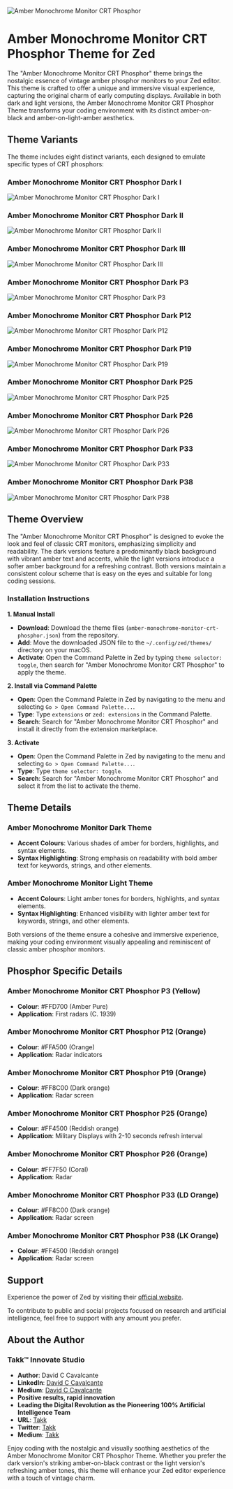 ![Amber Monochrome Monitor CRT Phosphor](https://github.com/Takk8IS/amber-monochrome-monitor-crt-phosphor-theme-for-zed/blob/main/assets/icon.jpg?raw=true)

# Amber Monochrome Monitor CRT Phosphor Theme for Zed

The "Amber Monochrome Monitor CRT Phosphor" theme brings the nostalgic essence of vintage amber phosphor monitors to your Zed editor. This theme is crafted to offer a unique and immersive visual experience, capturing the original charm of early computing displays. Available in both dark and light versions, the Amber Monochrome Monitor CRT Phosphor Theme transforms your coding environment with its distinct amber-on-black and amber-on-light-amber aesthetics.

## Theme Variants

The theme includes eight distinct variants, each designed to emulate specific types of CRT phosphors:

### Amber Monochrome Monitor CRT Phosphor Dark I

![Amber Monochrome Monitor CRT Phosphor Dark I](https://github.com/Takk8IS/amber-monochrome-monitor-crt-phosphor-theme-for-zed/blob/main/assets/screenshot-dark-i.png?raw=true)

### Amber Monochrome Monitor CRT Phosphor Dark II

![Amber Monochrome Monitor CRT Phosphor Dark II](https://github.com/Takk8IS/amber-monochrome-monitor-crt-phosphor-theme-for-zed/blob/main/assets/screenshot-dark-ii.png?raw=true)

### Amber Monochrome Monitor CRT Phosphor Dark III

![Amber Monochrome Monitor CRT Phosphor Dark III](https://github.com/Takk8IS/amber-monochrome-monitor-crt-phosphor-theme-for-zed/blob/main/assets/screenshot-dark-iii.png?raw=true)

### Amber Monochrome Monitor CRT Phosphor Dark P3

![Amber Monochrome Monitor CRT Phosphor Dark P3](https://github.com/Takk8IS/amber-monochrome-monitor-crt-phosphor-theme-for-zed/blob/main/assets/screenshot-dark-p3.png?raw=true)

### Amber Monochrome Monitor CRT Phosphor Dark P12

![Amber Monochrome Monitor CRT Phosphor Dark P12](https://github.com/Takk8IS/amber-monochrome-monitor-crt-phosphor-theme-for-zed/blob/main/assets/screenshot-dark-p12.png?raw=true)

### Amber Monochrome Monitor CRT Phosphor Dark P19

![Amber Monochrome Monitor CRT Phosphor Dark P19](https://github.com/Takk8IS/amber-monochrome-monitor-crt-phosphor-theme-for-zed/blob/main/assets/screenshot-dark-p19.png?raw=true)

### Amber Monochrome Monitor CRT Phosphor Dark P25

![Amber Monochrome Monitor CRT Phosphor Dark P25](https://github.com/Takk8IS/amber-monochrome-monitor-crt-phosphor-theme-for-zed/blob/main/assets/screenshot-dark-p25.png?raw=true)

### Amber Monochrome Monitor CRT Phosphor Dark P26

![Amber Monochrome Monitor CRT Phosphor Dark P26](https://github.com/Takk8IS/amber-monochrome-monitor-crt-phosphor-theme-for-zed/blob/main/assets/screenshot-dark-p26.png?raw=true)

### Amber Monochrome Monitor CRT Phosphor Dark P33

![Amber Monochrome Monitor CRT Phosphor Dark P33](https://github.com/Takk8IS/amber-monochrome-monitor-crt-phosphor-theme-for-zed/blob/main/assets/screenshot-dark-p33.png?raw=true)

### Amber Monochrome Monitor CRT Phosphor Dark P38

![Amber Monochrome Monitor CRT Phosphor Dark P38](https://github.com/Takk8IS/amber-monochrome-monitor-crt-phosphor-theme-for-zed/blob/main/assets/screenshot-dark-p38.png?raw=true)

## Theme Overview

The "Amber Monochrome Monitor CRT Phosphor" is designed to evoke the look and feel of classic CRT monitors, emphasizing simplicity and readability. The dark versions feature a predominantly black background with vibrant amber text and accents, while the light versions introduce a softer amber background for a refreshing contrast. Both versions maintain a consistent colour scheme that is easy on the eyes and suitable for long coding sessions.

### Installation Instructions

**1. Manual Install**

-   **Download**: Download the theme files (`amber-monochrome-monitor-crt-phosphor.json`) from the repository.
-   **Add**: Move the downloaded JSON file to the `~/.config/zed/themes/` directory on your macOS.
-   **Activate**: Open the Command Palette in Zed by typing `theme selector: toggle`, then search for "Amber Monochrome Monitor CRT Phosphor" to apply the theme.

**2. Install via Command Palette**

-   **Open**: Open the Command Palette in Zed by navigating to the menu and selecting `Go > Open Command Palette...`.
-   **Type**: Type `extensions` or `zed: extensions` in the Command Palette.
-   **Search**: Search for "Amber Monochrome Monitor CRT Phosphor" and install it directly from the extension marketplace.

**3. Activate**

-   **Open**: Open the Command Palette in Zed by navigating to the menu and selecting `Go > Open Command Palette...`.
-   **Type**: Type `theme selector: toggle`.
-   **Search**: Search for "Amber Monochrome Monitor CRT Phosphor" and select it from the list to activate the theme.

## Theme Details

### Amber Monochrome Monitor Dark Theme

-   **Accent Colours**: Various shades of amber for borders, highlights, and syntax elements.
-   **Syntax Highlighting**: Strong emphasis on readability with bold amber text for keywords, strings, and other elements.

### Amber Monochrome Monitor Light Theme

-   **Accent Colours**: Light amber tones for borders, highlights, and syntax elements.
-   **Syntax Highlighting**: Enhanced visibility with lighter amber text for keywords, strings, and other elements.

Both versions of the theme ensure a cohesive and immersive experience, making your coding environment visually appealing and reminiscent of classic amber phosphor monitors.

## Phosphor Specific Details

### Amber Monochrome Monitor CRT Phosphor P3 (Yellow)

-   **Colour**: #FFD700 (Amber Pure)
-   **Application**: First radars (C. 1939)

### Amber Monochrome Monitor CRT Phosphor P12 (Orange)

-   **Colour**: #FFA500 (Orange)
-   **Application**: Radar indicators

### Amber Monochrome Monitor CRT Phosphor P19 (Orange)

-   **Colour**: #FF8C00 (Dark orange)
-   **Application**: Radar screen

### Amber Monochrome Monitor CRT Phosphor P25 (Orange)

-   **Colour**: #FF4500 (Reddish orange)
-   **Application**: Military Displays with 2-10 seconds refresh interval

### Amber Monochrome Monitor CRT Phosphor P26 (Orange)

-   **Colour**: #FF7F50 (Coral)
-   **Application**: Radar

### Amber Monochrome Monitor CRT Phosphor P33 (LD Orange)

-   **Colour**: #FF8C00 (Dark orange)
-   **Application**: Radar screen

### Amber Monochrome Monitor CRT Phosphor P38 (LK Orange)

-   **Colour**: #FF4500 (Reddish orange)
-   **Application**: Radar screen

## Support

Experience the power of Zed by visiting their [official website](https://zed.dev/).

To contribute to public and social projects focused on research and artificial intelligence, feel free to support with any amount you prefer.

## About the Author

### Takk™ Innovate Studio

-   **Author**: David C Cavalcante
-   **LinkedIn**: [David C Cavalcante](https://www.linkedin.com/in/hellodav/)
-   **Medium**: [David C Cavalcante](https://medium.com/@davcavalcante/)
-   **Positive results, rapid innovation**
-   **Leading the Digital Revolution as the Pioneering 100% Artificial Intelligence Team**
-   **URL**: [Takk](https://takk.ag/)
-   **Twitter**: [Takk](https://twitter.com/takk8is/)
-   **Medium**: [Takk](https://takk8is.medium.com/)

Enjoy coding with the nostalgic and visually soothing aesthetics of the Amber Monochrome Monitor CRT Phosphor Theme. Whether you prefer the dark version's striking amber-on-black contrast or the light version's refreshing amber tones, this theme will enhance your Zed editor experience with a touch of vintage charm.
